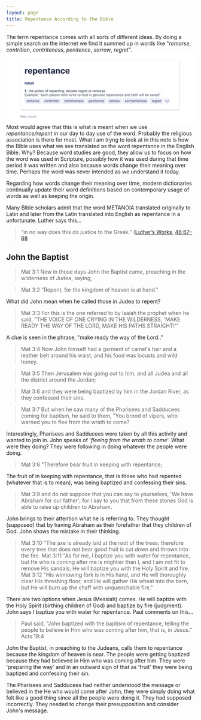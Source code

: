 ```yaml
---
layout: page
title: Repentance According to the Bible
---
```

The term repentance comes with all sorts of different ideas. By doing a simple search on the internet we find it summed up in words like "*remorse*, *contrition*, *contriteness*, *penitence*, *sorrow*, *regret*". 
![repentance](/media/repentance.png)
Most would agree that this is what is meant when we use *repentance/repent* in our day to day use of the word. Probably the religious association is there for most. 
What I am tryng to look at in this note is how the Bible uses what we see translated as the word repentance in the English Bible. Why? Because word studies are good, they allow us to focus on how the word was used in Scripture, possibly how it was used during that time period it was written and also because words change their meaning over time. Perhaps the word was never intended as we understand it today. 

Regarding how words change their meaning over time, modern dictionaries continually update their word definitions based on contemporary usage of words as well as keeping the origin. 

Many Bible scholars admit that the word METANOIA translated originally to Latin and later from the Latin translated into English as repentance in a unfortunate. 
Luther says this...

> “in no way does this do justice to the Greek.” ([Luther’s Works](https://www.logos.com/product/15485/luthers-works?utm_source=blog.logos.com&utm_medium=blog&utm_content=didyouknowluthers95&utm_campaign=promo-reformation500), [48:67–68](https://ref.ly/logosres/lw48?ref=VolumePage.V+48%2c+p+67&off=1189)

## John the Baptist

> Mat 3:1  Now in those days John the Baptist came, preaching in the wilderness of Judea, saying,

> Mat 3:2  "Repent, for the kingdom of heaven is at hand."

What did John mean when he called those in Judea to repent? 

> Mat 3:3  For this is the one referred to by Isaiah the prophet when he said, "THE VOICE OF ONE CRYING IN THE WILDERNESS, 'MAKE READY THE WAY OF THE LORD, MAKE HIS PATHS STRAIGHT!'"

A clue is seen in the phrase, "make ready the way of the Lord.."

> Mat 3:4  Now John himself had a garment of camel's hair and a leather belt around his waist; and his food was locusts and wild honey.

> Mat 3:5  Then Jerusalem was going out to him, and all Judea and all the district around the Jordan;

> Mat 3:6  and they were being baptized by him in the Jordan River, as they confessed their sins.

> Mat 3:7  But when he saw many of the Pharisees and Sadducees coming for baptism, he said to them, "You brood of vipers, who warned you to flee from the wrath to come?

Interestingly, Pharisees and Sadducees were taken by all this activity and wanted to join in. John speaks of '*fleeing from the wrath to come*'. What were they doing? They were following in doing whatever the people were doing. 

> Mat 3:8  "Therefore bear fruit in keeping with repentance;

The fruit of in keeping with repentance, that is those who had repented (whatever that is to mean), was being baptized and confessing their sins. 

> Mat 3:9  and do not suppose that you can say to yourselves, 'We have Abraham for our father'; for I say to you that from these stones God is able to raise up children to Abraham.

John brings to their attention what he is referring to. They thought (supposed) that by having Abraham as their forefather that they children of God. John shows the mistake in their thinking. 

> Mat 3:10  "The axe is already laid at the root of the trees; therefore every tree that does not bear good fruit is cut down and thrown into the fire.
> Mat 3:11  "As for me, I baptize you with water for repentance, but He who is coming after me is mightier than I, and I am not fit to remove His sandals; He will baptize you with the Holy Spirit and fire.
> Mat 3:12  "His winnowing fork is in His hand, and He will thoroughly clear His threshing floor; and He will gather His wheat into the barn, but He will burn up the chaff with unquenchable fire."

There are two options when Jesus (Messiah) comes. He will baptize with the Holy Spirit (birthing children of God) and baptize by fire (judgment). John says I baptize you with water for repentance. Paul comments on this...

> Paul said, "John baptized with the baptism of repentance, telling the people to believe in Him who was coming after him, that is, in Jesus." Acts 19:4

John the Baptist, in preaching to the Judeans, calls them to repentance because the kingdom of heaven is near. The people were getting baptized because they had believed in Him who was coming after him. They were 'preparing the way' and in an outward sign of that as 'fruit' they were being baptized and confessing their sin. 

The Pharisees and Sadducees had neither understood the message or believed in the He who would come after John, they were simply doing what felt like a good thing since all the people were doing it. They had supposed incorrectly. They needed to change their presupposition and consider John's message. 
